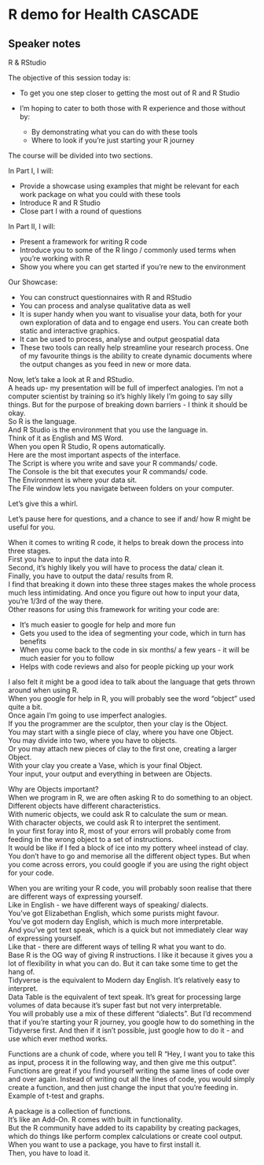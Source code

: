 # R demo for Health CASCADE

## Speaker notes

R & RStudio  

The objective of this session today is:  
- To get you one step closer to getting the most out of R and R Studio  
- I’m hoping to cater to both those with R experience and those without by:  
    
    - By demonstrating what you can do with these tools  
    - Where to look if you’re just starting your R journey

The course will be divided into two sections.  

In Part I, I will:  
- Provide a showcase using examples that might be relevant for each work package on what you could with these tools  
- Introduce R and R Studio  
- Close part I with a round of questions  

In Part II, I will:  
- Present a framework for writing R code  
- Introduce you to some of the R lingo / commonly used terms when you’re working with R  
- Show you where you can get started if you’re new to the environment  

Our Showcase:  
- You can construct questionnaires with R and RStudio  
- You can process and analyse qualitative data as well  
- It is super handy when you want to visualise your data, both for your own exploration of data and to engage end users. You can create both static and interactive graphics.  
- It can be used to process, analyse and output geospatial data  
- These two tools can really help streamline your research process. One of my favourite things is the ability to create dynamic documents where the output changes as you feed in new or more data.  

Now, let’s take a look at R and RStudio.  
A heads up- my presentation will be full of imperfect analogies. I’m not a computer scientist by training so it’s highly likely I’m going to say silly things. But for the purpose of breaking down barriers - I think it should be okay.  
So R is the language.  
And R Studio is the environment that you use the language in.  
Think of it as English and MS Word.  
When you open R Studio, R opens automatically.  
Here are the most important aspects of the interface.  
The Script is where you write and save your R commands/ code.  
The Console is the bit that executes your R commands/ code.  
The Environment is where your data sit.  
The File window lets you navigate between folders on your computer.  

Let’s give this a whirl.  

Let’s pause here for questions, and a chance to see if and/ how R might be useful for you.  

When it comes to writing R code, it helps to break down the process into three stages.  
First you have to input the data into R.  
Second, it’s highly likely you will have to process the data/ clean it.  
Finally, you have to output the data/ results from R.  
I find that breaking it down into these three stages makes the whole process much less intimidating. And once you figure out how to input your data, you’re 1/3rd of the way there.  
Other reasons for using this framework for writing your code are:  
  
  - It’s much easier to google for help and more fun  
  - Gets you used to the idea of segmenting your code, which in turn has benefits  
  - When you come back to the code in six months/ a few years - it will be much easier for you to follow  
  - Helps with code reviews and also for people picking up your work  

I also felt it might be a good idea to talk about the language that gets thrown around when using R.  
When you google for help in R, you will probably see the word “object” used quite a bit.  
Once again I’m going to use imperfect analogies.  
If you the programmer are the sculptor, then your clay is the Object.  
You may start with a single piece of clay, where you have one Object.  
You may divide into two, where you have to objects.  
Or you may attach new pieces of clay to the first one, creating a larger Object.  
With your clay you create a Vase, which is your final Object.  
Your input, your output and everything in between are Objects.   

Why are Objects important?  
When we program in R, we are often asking R to do something to an object.  
Different objects have different characteristics.  
With numeric objects, we could ask R to calculate the sum or mean.  
With character objects, we could ask R to interpret the sentiment.  
In your first foray into R, most of your errors will probably come from feeding in the wrong object to a set of instructions.  
It would be like if I fed a block of ice into my pottery wheel instead of clay.  
You don’t have to go and memorise all the different object types. But when you come across errors, you could google if you are using the right object for your code.  

When you are writing your R code, you will probably soon realise that there are different ways of expressing yourself.  
Like in English - we have different ways of speaking/ dialects.  
You’ve got Elizabethan English, which some purists might favour.  
You’ve got modern day English, which is much more interpretable.  
And you’ve got text speak, which is a quick but not immediately clear way of expressing yourself.  
Like that - there are different ways of telling R what you want to do.  
Base R is the OG way of giving R instructions. I like it because it gives you a lot of flexibility in what you can do. But it can take some time to get the hang of.  
Tidyverse is the equivalent to Modern day English. It’s relatively easy to interpret.  
Data Table is the equivalent of text speak. It’s great for processing large volumes of data because it’s super fast but not very interpretable.  
You will probably use a mix of these different “dialects”. But I’d recommend that if you’re starting your R journey, you google how to do something in the Tidyverse first. And then if it isn’t possible, just google how to do it - and use which ever method works.  

Functions are a chunk of code, where you tell R “Hey, I want you to take this as input, process it in the following way, and then give me this output”. Functions are great if you find yourself writing the same lines of code over and over again. Instead of writing out all the lines of code, you would simply create a function, and then just change the input that you’re feeding in. Example of t-test and graphs.  

A package is a collection of functions.  
It’s like an Add-On. R comes with built in functionality.  
But the R community have added to its capability by creating packages, which do things like perform complex calculations or create cool output.  
When you want to use a package, you have to first install it.  
Then, you have to load it.  


